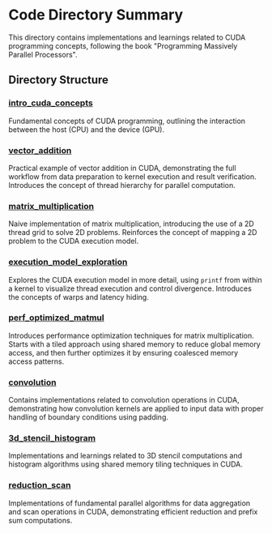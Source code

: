 # Code Directory Summary

This directory contains implementations and learnings related to CUDA programming concepts, following the book "Programming Massively Parallel Processors".

## Directory Structure

### [intro_cuda_concepts](intro_cuda_concepts/)
Fundamental concepts of CUDA programming, outlining the interaction between the host (CPU) and the device (GPU).

### [vector_addition](vector_addition/)
Practical example of vector addition in CUDA, demonstrating the full workflow from data preparation to kernel execution and result verification. Introduces the concept of thread hierarchy for parallel computation.

### [matrix_multiplication](matrix_multiplication/)
Naive implementation of matrix multiplication, introducing the use of a 2D thread grid to solve 2D problems. Reinforces the concept of mapping a 2D problem to the CUDA execution model.

### [execution_model_exploration](execution_model_exploration/)
Explores the CUDA execution model in more detail, using `printf` from within a kernel to visualize thread execution and control divergence. Introduces the concepts of warps and latency hiding.

### [perf_optimized_matmul](perf_optimized_matmul/)
Introduces performance optimization techniques for matrix multiplication. Starts with a tiled approach using shared memory to reduce global memory access, and then further optimizes it by ensuring coalesced memory access patterns.

### [convolution](convolution/)
Contains implementations related to convolution operations in CUDA, demonstrating how convolution kernels are applied to input data with proper handling of boundary conditions using padding.

### [3d_stencil_histogram](3d_stencil_histogram/)
Implementations and learnings related to 3D stencil computations and histogram algorithms using shared memory tiling techniques in CUDA.

### [reduction_scan](reduction_scan/)
Implementations of fundamental parallel algorithms for data aggregation and scan operations in CUDA, demonstrating efficient reduction and prefix sum computations.